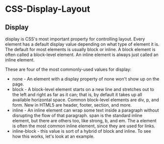 # CSS-Display-Layout

## Display

display is CSS's most important property for controlling layout. Every element has a default display value depending on what type of element it is. The default for most elements is usually block or inline. A block element is often called a block-level element. An inline element is always just called an inline element.

These are four of the most commonly-used values for display:

- none - An element with a display property of none won't show up on the page.
- block - A block-level element starts on a new line and stretches out to the left and right as far as it
can; that is, by default it takes up all available horizontal space. Common block-level elements are div, p, and form. New in HTML5 are header, footer, section, and more.
- inline - An inline element can wrap some text inside a paragraph without disrupting the flow of that paragraph. span is the standard inline element, but there are others too, like strong, b, and em. The a element is often the most common inline element, since they are used for links. 
- inline-block - this value is sort of a hybrid of block and inline. To see how this works, let's look at an example.
